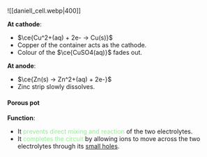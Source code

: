![[daniell_cell.webp|400]]

**At cathode**:
- $\ce{Cu^2+(aq) + 2e- -> Cu(s)}$
- Copper of the container acts as the cathode.
- Colour of the $\ce{CuSO4(aq)}$ fades out.

**At anode**:
- $\ce{Zn(s) -> Zn^2+(aq) + 2e-}$
- Zinc strip slowly dissolves.

#### Porous pot
**Function**:
- It <span style="color: lightgreen">prevents direct mixing and reaction</span> of the two electrolytes.
- It <span style="color: lightgreen">completes the circuit</span> by allowing ions to move across the two electrolytes through its <u>small holes</u>.

